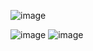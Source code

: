 ![image](https://github.com/siddartha-004/Visual-Narratives/assets/113697558/8e9a6b49-4e5b-4091-8a3a-52a1c19c5f9b)

![image](https://github.com/siddartha-004/Visual-Narratives/assets/113697558/cfa13c4c-4846-40d0-84d3-abd9f101e115)
![image](https://github.com/siddartha-004/Visual-Narratives/assets/113697558/c9563d20-f26e-4185-b87d-533da9865236)

